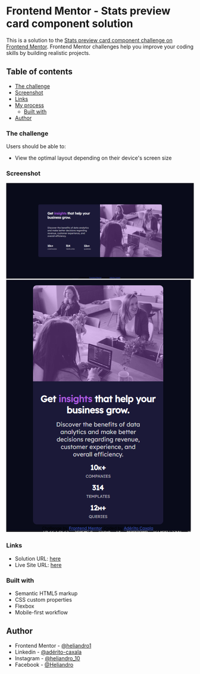 # Frontend Mentor - Stats preview card component solution

This is a solution to the [Stats preview card component challenge on Frontend Mentor](https://www.frontendmentor.io/challenges/stats-preview-card-component-8JqbgoU62). Frontend Mentor challenges help you improve your coding skills by building realistic projects. 

## Table of contents

  - [The challenge](#the-challenge)
  - [Screenshot](#screenshot)
  - [Links](#links)
- [My process](#my-process)
  - [Built with](#built-with)
- [Author](#author)

### The challenge

Users should be able to:

- View the optimal layout depending on their device's screen size

### Screenshot

![](./images/desktop.png)
![](./images/mobile.png)

### Links

- Solution URL: [here](https://github.com/Heliandro1/stats-preview-card-component-main)
- Live Site URL: [here](https://preview-card-component-three.vercel.app/)

### Built with

- Semantic HTML5 markup
- CSS custom properties
- Flexbox
- Mobile-first workflow

## Author

- Frontend Mentor - [@heliandro1](https://www.frontendmentor.io/profile/heliandro1)
- Linkedin - [@adérito-caxala](https://www.linkedin.com/in/adérito-caxala)
- Instagram - [@heliandro_10](https://www.instagram.com/heliandro_10)
- Facebook - [@Heliandro](https://www.facebook.com/heliandro.1)

